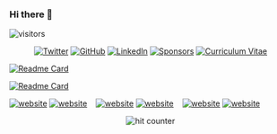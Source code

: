 ### Hi there 👋

<!--
**tonydattolo/tonydattolo** is a ✨ _special_ ✨ repository because its `README.md` (this file) appears on your GitHub profile.

Here are some ideas to get you started:

- 🔭 I’m currently working on ...
- 🌱 I’m currently learning ...
- 👯 I’m looking to collaborate on ...
- 🤔 I’m looking for help with ...
- 💬 Ask me about ...
- 📫 How to reach me: ...
- 😄 Pronouns: ...
- ⚡ Fun fact: ...
-->

![visitors](https://visitor-badge.glitch.me/badge?page_id=tonydattolo.visitor-badge)
<p align="center">
	<a href="https://twitter.com/tonyddattolo"><img src="imgs/twitter.svg" alt="Twitter"></a>
	<a href="https://github.com/tonydattolo"><img src="imgs/github.svg" alt="GitHub"></a>
	<a href="https://www.linkedin.com/in/tonydattolo"><img src="imgs/linkedin.svg" alt="LinkedIn"></a>
	<a href="https://github.com/sponsors/terrytangyuan"><img src="imgs/sponsors.svg" alt="Sponsors"></a>
	<a href="https://www.tonydattolo.com/resume/Resume%20of%20Tony%20Dattolo.pdf"><img src="imgs/cv.svg" alt="Curriculum Vitae"></a>
</p>


[![Readme Card](https://github-readme-stats.vercel.app/api/pin/?username=tonydattolo&repo=TwitterClone)](https://github.com/anuraghazra/github-readme-stats)

[![Readme Card](https://github-readme-stats.vercel.app/api/pin/?username=tonydattolo&repo=web3social)](https://github.com/anuraghazra/github-readme-stats)

[![website](./img/twitter-light.svg)](https://twitter.com/tonyddattolo#gh-light-mode-only)
[![website](./img/twitter-dark.svg)](https://twitter.com/tonyddattolo#gh-dark-mode-only)
&nbsp;&nbsp;
[![website](./img/linkedin-light.svg)](https://linkedin.com/in/tonydattolo#gh-light-mode-only)
[![website](./img/linkedin-dark.svg)](https://linkedin.com/in/tonydattolo#gh-dark-mode-only)
&nbsp;&nbsp;
[![website](./img/globe-light.svg)](https://tonydattolo.com#gh-light-mode-only)
[![website](./img/globe-dark.svg)](https://tonydattolo.com#gh-dark-mode-only)
&nbsp;&nbsp;

<div align="center">
<p></p>
<img src="https://profile-counter.glitch.me/tonydattolo/count.svg" alt="hit counter" align="center">
</div>
